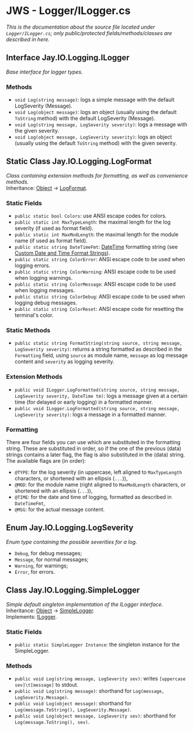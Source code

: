 # JWS - Logger/ILogger.cs
*This is the documentation about the source file located under `Logger/ILogger.cs`; only public/protected fields/methods/classes are described in here.*

## Interface Jay.IO.Logging.ILogger
*Base interface for logger types.*  

### Methods
 - ``void Log(string message)``: logs a simple message with the default LogSeverity (Message).  
 - ``void Log(object message)``: logs an object (usually using the default ``ToString`` method) with the default LogSeverity (Message).  
 - ``void Log(string message, LogSeverity severity)``: logs a message with the given severity.  
 - ``void Log(object message, LogSeverity severity)``: logs an object (usually using the default ``ToString`` method) with the given severity.

## Static Class Jay.IO.Logging.LogFormat
*Class containing extension methods for formatting, as well as convenience methods.*  
Inheritance: [Object](https://docs.microsoft.com/en-us/dotnet/api/system.object?view=net-5.0) -> [LogFormat](./ILogger.md).  

### Static Fields
 - ``public static bool Colors``: use ANSI escape codes for colors.  
 - ``public static int MaxTypeLength``: the maximal length for the log severity (if used as format field).  
 - ``public static int MaxModLength``: the maximal length for the module name (if used as format field).  
 - ``public static string DateTimeFmt``: [DateTime](https://docs.microsoft.com/en-us/dotnet/api/system.datetime?view=net-5.0) formatting string (see [Custom Date and Time Format Strings](https://docs.microsoft.com/en-us/dotnet/standard/base-types/custom-date-and-time-format-strings)).  
 - ``public static string ColorError``: ANSI escape code to be used when logging errors.  
 - ``public static string ColorWarning``: ANSI escape code to be used when logging warnings.  
 - ``public static string ColorMessage``: ANSI escape code to be used when logging messages.  
 - ``public static string ColorDebug``: ANSI escape code to be used when logging debug messages.  
 - ``public static string ColorReset``: ANSI escape code for resetting the terminal's color.

### Static Methods
 - ``public static string FormatString(string source, string message, LogSeverity severity)``: returns a string formatted as described in the ``Formatting`` field, using ``source`` as module name, ``message`` as log message content and ``severity`` as logging severity.  

### Extension Methods
 - ``public void ILogger.LogFormatted(string source, string message, LogSeverity severity, DateTime tm)``: logs a message given at a certain time (for delayed or early logging) in a formatted manner.  
 - ``public void ILogger.LogFormatted(string source, string message, LogSeverity severity)``: logs a message in a formatted manner.

### Formatting
There are four fields you can use which are substituted in the formatting string. These are substituted in order, so if the one of the previous (data) strings contains a later flag, the flag is also substituted in the (data) string. The available flags are (in order):  
 - ``@TYPE``: for the log severity (in uppercase, left aligned to ``MaxTypeLength`` characters, or shortened with an ellipsis (``...``)),  
 - ``@MOD``: for the module name (right aligned to ``MaxModLength`` characters, or shortened with an ellipsis (``...``)),  
 - ``@TIME``: for the date and time of logging, formatted as described in ``DateTimeFmt``,  
 - ``@MSG``: for the actual message content.

## Enum Jay.IO.Logging.LogSeverity
*Enum type containing the possible severities for a log.*  
 - ``Debug``, for debug messages;  
 - ``Message``, for normal messages;  
 - ``Warning``, for warnings;  
 - ``Error``, for errors.  

## Class Jay.IO.Logging.SimpleLogger
*Simple default singleton implementation of the ILogger interface.*  
Inheritance: [Object](https://docs.microsoft.com/en-us/dotnet/api/system.object?view=net-5.0) -> [SimpleLogger](./ILogger.md).  
Implements: [ILogger](./ILogger.md).  

### Static Fields
 - ``public static SimpleLogger Instance``: the singleton instance for the SimpleLogger.  

### Methods
 - ``public void Log(string message, LogSeverity sev)``: writes ``[uppercase sev]\t[message]`` to stdout.  
 - ``public void Log(string message)``: shorthand for ``Log(message, LogSeverity.Message)``.  
 - ``public void Log(object message)``: shorthand for ``Log(message.ToString(), LogSeverity.Message)``.  
 - ``public void Log(object message, LogSeverity sev)``: shorthand for ``Log(message.ToString(), sev)``.
